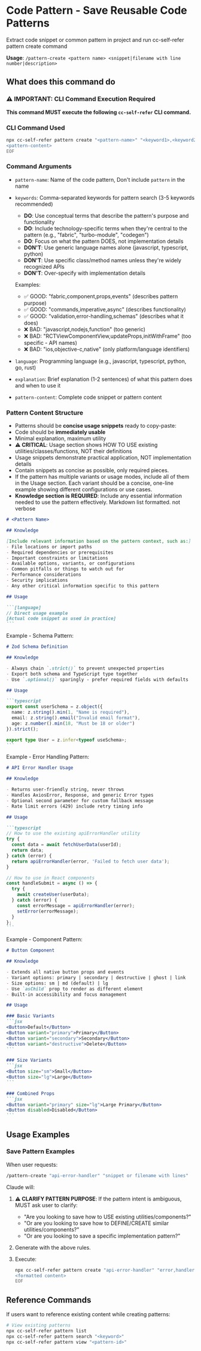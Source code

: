 # Code Pattern - Save Reusable Code Patterns

Extract code snippet or common pattern in project and run cc-self-refer pattern create command

**Usage**: `/pattern-create <pattern name> <snippet|filename with line number|description>`

## What does this command do

### ⚠️ IMPORTANT: CLI Command Execution Required

**This command MUST execute the following `cc-self-refer` CLI command.**

### CLI Command Used

```bash
npx cc-self-refer pattern create "<pattern-name>" "<keyword1>,<keyword2>,<keyword3>" "<language>" "<explanation>" <<'EOF'
<pattern-content>
EOF
```

### Command Arguments
- `pattern-name`: Name of the code pattern, Don't include `pattern` in the name
- `keywords`: Comma-separated keywords for pattern search (3-5 keywords recommended)
  - **DO**: Use conceptual terms that describe the pattern's purpose and functionality
  - **DO**: Include technology-specific terms when they're central to the pattern (e.g., "fabric", "turbo-module", "codegen")
  - **DO**: Focus on what the pattern DOES, not implementation details
  - **DON'T**: Use generic language names alone (javascript, typescript, python)
  - **DON'T**: Use specific class/method names unless they're widely recognized APIs
  - **DON'T**: Over-specify with implementation details

  Examples:
  - ✅ GOOD: "fabric,component,props,events" (describes pattern purpose)
  - ✅ GOOD: "commands,imperative,async" (describes functionality)
  - ✅ GOOD: "validation,error-handling,schemas" (describes what it does)
  - ❌ BAD: "javascript,nodejs,function" (too generic)
  - ❌ BAD: "RCTViewComponentView,updateProps,initWithFrame" (too specific - API names)
  - ❌ BAD: "ios,objective-c,native" (only platform/language identifiers)

- `language`: Programming language (e.g., javascript, typescript, python, go, rust)
- `explanation`: Brief explanation (1-2 sentences) of what this pattern does and when to use it
- `pattern-content`: Complete code snippet or pattern content


### Pattern Content Structure

- Patterns should be **concise usage snippets** ready to copy-paste:
- Code should be **immediately usable**
- Minimal explanation, maximum utility
- **⚠️ CRITICAL**: Usage section shows HOW TO USE existing utilities/classes/functions, NOT their definitions
- Usage snippets demonstrate practical application, NOT implementation details
- Contain snippets as concise as possible, only required pieces.
- If the pattern has multiple variants or usage modes, include all of them in the Usage section. Each variant should be a concise, one-line example showing different configurations or use cases.
- **Knowledge section is REQUIRED**: Include any essential information needed to use the pattern effectively. Markdown list formatted. not verbose

````markdown
# <Pattern Name>

## Knowledge

[Include relevant information based on the pattern context, such as:]
- File locations or import paths
- Required dependencies or prerequisites
- Important constraints or limitations
- Available options, variants, or configurations
- Common pitfalls or things to watch out for
- Performance considerations
- Security implications
- Any other critical information specific to this pattern

## Usage

```[language]
// Direct usage example
[Actual code snippet as used in practice]
```

````

Example - Schema Pattern:

````markdown
# Zod Schema Definition

## Knowledge

- Always chain `.strict()` to prevent unexpected properties
- Export both schema and TypeScript type together
- Use `.optional()` sparingly - prefer required fields with defaults

## Usage

```typescript
export const userSchema = z.object({
  name: z.string().min(1, "Name is required"),
  email: z.string().email("Invalid email format"),
  age: z.number().min(18, "Must be 18 or older")
}).strict();

export type User = z.infer<typeof useSchema>;
```
````

Example - Error Handling Pattern:

````markdown
# API Error Handler Usage

## Knowledge

- Returns user-friendly string, never throws
- Handles AxiosError, Response, and generic Error types
- Optional second parameter for custom fallback message
- Rate limit errors (429) include retry timing info

## Usage

```typescript
// How to use the existing apiErrorHandler utility
try {
  const data = await fetchUserData(userId);
  return data;
} catch (error) {
  return apiErrorHandler(error, 'Failed to fetch user data');
}

// How to use in React components
const handleSubmit = async () => {
  try {
    await createUser(userData);
  } catch (error) {
    const errorMessage = apiErrorHandler(error);
    setError(errorMessage);
  }
};
```
````

Example - Component Pattern:

````markdown
# Button Component

## Knowledge

- Extends all native button props and events
- Variant options: primary | secondary | destructive | ghost | link
- Size options: sm | md (default) | lg
- Use `asChild` prop to render as different element
- Built-in accessibility and focus management

## Usage

### Basic Variants
```jsx
<Button>Default</Button>
<Button variant="primary">Primary</Button>
<Button variant="secondary">Secondary</Button>
<Button variant="destructive">Delete</Button>
```

### Size Variants
```jsx
<Button size="sm">Small</Button>
<Button size="lg">Large</Button>
```

### Combined Props
```jsx
<Button variant="primary" size="lg">Large Primary</Button>
<Button disabled>Disabled</Button>
```
````


## Usage Examples

### Save Pattern Examples

When user requests:

```bash
/pattern-create "api-error-handler" "snippet or filename with lines"
```

Claude will:

1. **⚠️ CLARIFY PATTERN PURPOSE**: If the pattern intent is ambiguous, MUST ask user to clarify:
   - "Are you looking to save how to USE existing utilities/components?"
   - "Or are you looking to save how to DEFINE/CREATE similar utilities/components?"
   - "Or are you looking to save a specific implementation pattern?"

2. Generate <formatted content> with the above rules.
3. Execute: 
   ```bash
   npx cc-self-refer pattern create "api-error-handler" "error,handler,api,utilities" "typescript" "Utility pattern for handling API errors in TypeScript applications with proper error typing." <<'EOF'
   <formatted content>
   EOF
   ```

## Reference Commands

If users want to reference existing content while creating patterns:

```bash
# View existing patterns
npx cc-self-refer pattern list
npx cc-self-refer pattern search "<keyword>"  
npx cc-self-refer pattern view "<pattern-id>"
```
